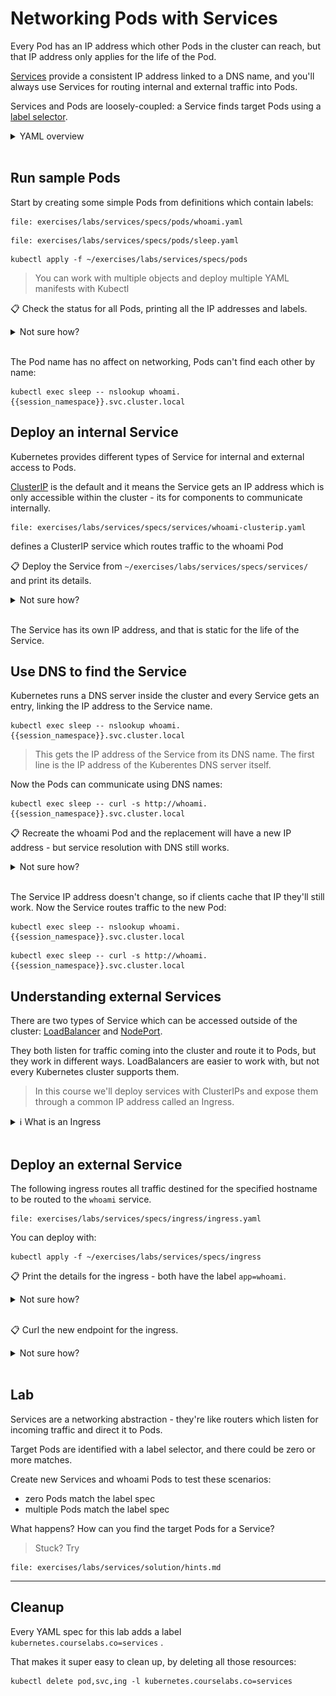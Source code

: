 # Networking Pods with Services

Every Pod has an IP address which other Pods in the cluster can reach, but that IP address only applies for the life of the Pod.

[Services](https://kubernetes.io/docs/concepts/services-networking/service/) provide a consistent IP address linked to a DNS name, and you'll always use Services for routing internal and external traffic into Pods.

Services and Pods are loosely-coupled: a Service finds target Pods using a [label selector](https://kubernetes.io/docs/concepts/overview/working-with-objects/labels/).

<details>
  <summary>YAML overview</summary>

Service definitions have the usual metadata. The spec needs to include the network ports and the label selector:

```
apiVersion: v1
kind: Service
metadata:
  name: whoami
spec:
  selector:
    app: whoami
  ports:
    - name: http
      port: 80
      targetPort: 80
```

The ports are where the Service listens, and the label selector can match zero to many Pods.

* `selector` - list of labels to find target Pods
* `ports` - list of ports to listen on
* `name` - port name within Kubernetes
* `port` - port the Service listens on
* `targetPort` - port on the Pod where traffic gets sent

## Pod YAML

Pods need to include matching labels to receive traffic from the Service.

Labels are specified in metadata:

```
apiVersion: v1
kind: Pod
metadata:
  name: whoami
  labels:
    app: whoami
spec:
  # ...
```

> Labels are abitrary key-value pairs. `app`, `component` and `version` are typically used for application Pods.

</details><br/>

## Run sample Pods

Start by creating some simple Pods from definitions which contain labels:

```editor:open-file
file: exercises/labs/services/specs/pods/whoami.yaml
```
```editor:open-file
file: exercises/labs/services/specs/pods/sleep.yaml
```
```execute-1
kubectl apply -f ~/exercises/labs/services/specs/pods
```

> You can work with multiple objects and deploy multiple YAML manifests with Kubectl

📋 Check the status for all Pods, printing all the IP addresses and labels.

<details>
  <summary>Not sure how?</summary>

```execute-1
kubectl get pods -o wide --show-labels
```

</details><br/>

The Pod name has no affect on networking, Pods can't find each other by name:

```execute-1
kubectl exec sleep -- nslookup whoami.{{session_namespace}}.svc.cluster.local
```

## Deploy an internal Service

Kubernetes provides different types of Service for internal and external access to Pods. 

[ClusterIP](https://kubernetes.io/docs/concepts/services-networking/connect-applications-service/) is the default and it means the Service gets an IP address which is only accessible within the cluster - its for components to communicate internally.

```editor:open-file
file: exercises/labs/services/specs/services/whoami-clusterip.yaml
```

defines a ClusterIP service which routes traffic to the whoami Pod

📋 Deploy the Service from `~/exercises/labs/services/specs/services/` and print its details.

<details>
  <summary>Not sure how?</summary>

```execute-1
 kubectl apply -f ~/exercises/labs/services/specs/services/
```

Print the details:

```execute-1
kubectl get service whoami
```
```execute-1
kubectl describe svc whoami
```

> The `get` and `describe` commands are the same for all objects; Services have the alias `svc`

</details><br/>

The Service has its own IP address, and that is static for the life of the Service.

## Use DNS to find the Service

Kubernetes runs a DNS server inside the cluster and every Service gets an entry, linking the IP address to the Service name.

```execute-1
kubectl exec sleep -- nslookup whoami.{{session_namespace}}.svc.cluster.local
```

> This gets the IP address of the Service from its DNS name. The first line is the IP address of the Kuberentes DNS server itself.

Now the Pods can communicate using DNS names:

```execute-1
kubectl exec sleep -- curl -s http://whoami.{{session_namespace}}.svc.cluster.local
```

📋 Recreate the whoami Pod and the replacement will have a new IP address - but service resolution with DNS still works. 

<details>
  <summary>Not sure how?</summary>

Check the current IP address then delete the Pod:

```execute-1
kubectl get pods -o wide -l app=whoami
```
```execute-1
kubectl delete pods -l app=whoami
```

> You can use label selectors in Kubectl too - labels are a powerful management tool

Create a replacement Pod and check its IP address:

```execute-1
kubectl apply -f ~/exercises/labs/services/specs/pods
```
```execute-1
kubectl get pods -o wide -l app=whoami
```

</details><br/>

The Service IP address doesn't change, so if clients cache that IP they'll still work. Now the Service routes traffic to the new Pod:

```execute-1
kubectl exec sleep -- nslookup whoami.{{session_namespace}}.svc.cluster.local
```
```execute-1
kubectl exec sleep -- curl -s http://whoami.{{session_namespace}}.svc.cluster.local
```

## Understanding external Services

There are two types of Service which can be accessed outside of the cluster: [LoadBalancer](https://kubernetes.io/docs/tasks/access-application-cluster/create-external-load-balancer/) and [NodePort](https://kubernetes.io/docs/concepts/services-networking/service/#nodeport).

They both listen for traffic coming into the cluster and route it to Pods, but they work in different ways. LoadBalancers are easier to work with, but not every Kubernetes cluster supports them.

> In this course we'll deploy services with ClusterIPs and expose them through a common IP address called an Ingress.

<details>
  <summary>ℹ What is an Ingress</summary>

An API object that manages external access to the services in a cluster, typically HTTP.

Ingress may provide load balancing, SSL termination and name-based virtual hosting.

![Ingress](../images/ingress.svg)

An Ingress may be configured to give Services externally-reachable URLs, load balance traffic, terminate SSL / TLS, and offer name-based virtual hosting. An Ingress controller is responsible for fulfilling the Ingress, usually with a load balancer, though it may also configure your edge router or additional frontends to help handle the traffic.



</details><br/>

## Deploy an external Service

The following ingress routes all traffic destined for the specified hostname to be routed to the `whoami` service.

```editor:open-file
file: exercises/labs/services/specs/ingress/ingress.yaml
```

You can deploy with:

```execute-1
kubectl apply -f ~/exercises/labs/services/specs/ingress
```

📋 Print the details for the ingress - both have the label `app=whoami`.

<details>
  <summary>Not sure how?</summary>

```execute-1
kubectl get ing  whoami-ingress
```
</details><br/>

📋 Curl the new endpoint for the ingress.

<details>
  <summary>Not sure how?</summary>

```execute-1
curl -s http://whoami.{{session_namespace}}.{{ingress_domain}}
```
</details><br/>

## Lab

Services are a networking abstraction - they're like routers which listen for incoming traffic and direct it to Pods.

Target Pods are identified with a label selector, and there could be zero or more matches.

Create new Services and whoami Pods to test these scenarios:

* zero Pods match the label spec
* multiple Pods match the label spec

What happens? How can you find the target Pods for a Service?

> Stuck? Try 

```editor:open-file
file: exercises/labs/services/solution/hints.md
```

___
## Cleanup

Every YAML spec for this lab adds a label `kubernetes.courselabs.co=services` .

That makes it super easy to clean up, by deleting all those resources:

```execute-1
kubectl delete pod,svc,ing -l kubernetes.courselabs.co=services
```